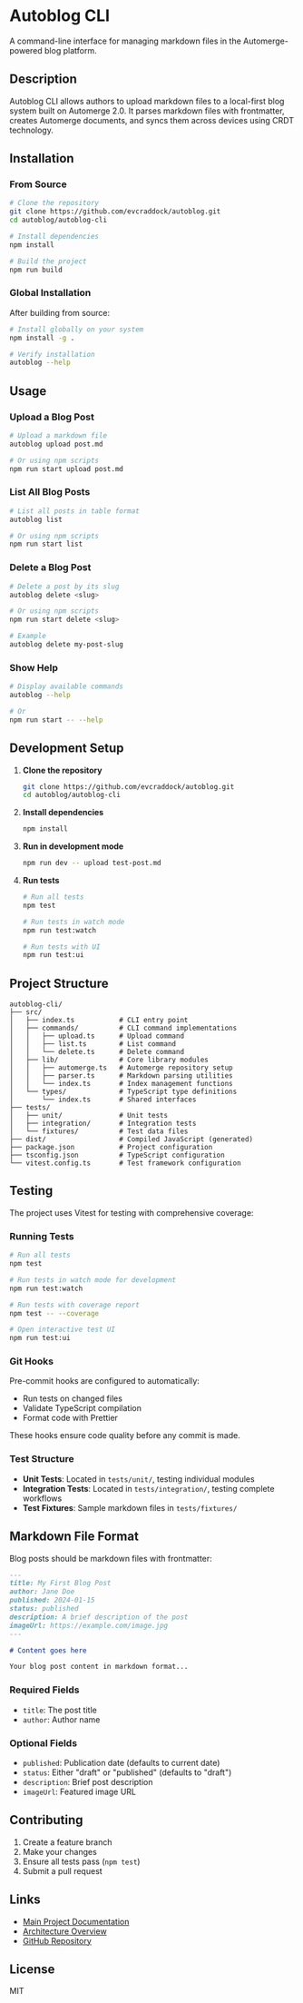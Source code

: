 # Autoblog CLI

A command-line interface for managing markdown files in the Automerge-powered blog platform.

## Description

Autoblog CLI allows authors to upload markdown files to a local-first blog system built on Automerge 2.0. It parses markdown files with frontmatter, creates Automerge documents, and syncs them across devices using CRDT technology.

## Installation

### From Source

```bash
# Clone the repository
git clone https://github.com/evcraddock/autoblog.git
cd autoblog/autoblog-cli

# Install dependencies
npm install

# Build the project
npm run build
```

### Global Installation

After building from source:

```bash
# Install globally on your system
npm install -g .

# Verify installation
autoblog --help
```

## Usage

### Upload a Blog Post

```bash
# Upload a markdown file
autoblog upload post.md

# Or using npm scripts
npm run start upload post.md
```

### List All Blog Posts

```bash
# List all posts in table format
autoblog list

# Or using npm scripts
npm run start list
```

### Delete a Blog Post

```bash
# Delete a post by its slug
autoblog delete <slug>

# Or using npm scripts
npm run start delete <slug>

# Example
autoblog delete my-post-slug
```

### Show Help

```bash
# Display available commands
autoblog --help

# Or
npm run start -- --help
```

## Development Setup

1. **Clone the repository**

   ```bash
   git clone https://github.com/evcraddock/autoblog.git
   cd autoblog/autoblog-cli
   ```

2. **Install dependencies**

   ```bash
   npm install
   ```

3. **Run in development mode**

   ```bash
   npm run dev -- upload test-post.md
   ```

4. **Run tests**

   ```bash
   # Run all tests
   npm test

   # Run tests in watch mode
   npm run test:watch

   # Run tests with UI
   npm run test:ui
   ```

## Project Structure

```
autoblog-cli/
├── src/
│   ├── index.ts           # CLI entry point
│   ├── commands/          # CLI command implementations
│   │   ├── upload.ts      # Upload command
│   │   ├── list.ts        # List command
│   │   └── delete.ts      # Delete command
│   ├── lib/               # Core library modules
│   │   ├── automerge.ts   # Automerge repository setup
│   │   ├── parser.ts      # Markdown parsing utilities
│   │   └── index.ts       # Index management functions
│   └── types/             # TypeScript type definitions
│       └── index.ts       # Shared interfaces
├── tests/
│   ├── unit/              # Unit tests
│   ├── integration/       # Integration tests
│   └── fixtures/          # Test data files
├── dist/                  # Compiled JavaScript (generated)
├── package.json           # Project configuration
├── tsconfig.json          # TypeScript configuration
└── vitest.config.ts       # Test framework configuration
```

## Testing

The project uses Vitest for testing with comprehensive coverage:

### Running Tests

```bash
# Run all tests
npm test

# Run tests in watch mode for development
npm run test:watch

# Run tests with coverage report
npm test -- --coverage

# Open interactive test UI
npm run test:ui
```

### Git Hooks

Pre-commit hooks are configured to automatically:

- Run tests on changed files
- Validate TypeScript compilation
- Format code with Prettier

These hooks ensure code quality before any commit is made.

### Test Structure

- **Unit Tests**: Located in `tests/unit/`, testing individual modules
- **Integration Tests**: Located in `tests/integration/`, testing complete workflows
- **Test Fixtures**: Sample markdown files in `tests/fixtures/`

## Markdown File Format

Blog posts should be markdown files with frontmatter:

```markdown
---
title: My First Blog Post
author: Jane Doe
published: 2024-01-15
status: published
description: A brief description of the post
imageUrl: https://example.com/image.jpg
---

# Content goes here

Your blog post content in markdown format...
```

### Required Fields

- `title`: The post title
- `author`: Author name

### Optional Fields

- `published`: Publication date (defaults to current date)
- `status`: Either "draft" or "published" (defaults to "draft")
- `description`: Brief post description
- `imageUrl`: Featured image URL

## Contributing

1. Create a feature branch
2. Make your changes
3. Ensure all tests pass (`npm test`)
4. Submit a pull request

## Links

- [Main Project Documentation](../README.md)
- [Architecture Overview](../docs/architecture.md)
- [GitHub Repository](https://github.com/evcraddock/autoblog)

## License

MIT
